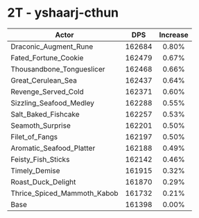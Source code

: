 # 2T - yshaarj-cthun
| Actor | DPS | Increase |
|---|:---:|:---:|
|Draconic_Augment_Rune|162684|0.80%|
|Fated_Fortune_Cookie|162479|0.67%|
|Thousandbone_Tongueslicer|162468|0.66%|
|Great_Cerulean_Sea|162437|0.64%|
|Revenge_Served_Cold|162371|0.60%|
|Sizzling_Seafood_Medley|162288|0.55%|
|Salt_Baked_Fishcake|162257|0.53%|
|Seamoth_Surprise|162201|0.50%|
|Filet_of_Fangs|162197|0.50%|
|Aromatic_Seafood_Platter|162188|0.49%|
|Feisty_Fish_Sticks|162142|0.46%|
|Timely_Demise|161915|0.32%|
|Roast_Duck_Delight|161870|0.29%|
|Thrice_Spiced_Mammoth_Kabob|161732|0.21%|
|Base|161398|0.00%|
